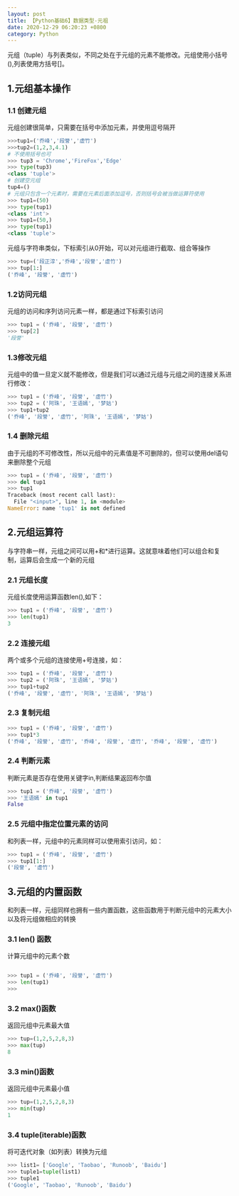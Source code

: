```yaml
---
layout: post
title: 【Python基础6】数据类型-元祖
date: 2020-12-29 06:20:23 +0800
category: Python 
---
```



元组（tuple）与列表类似，不同之处在于元组的元素不能修改。元组使用小括号(),列表使用方括号[]。
## 1.元组基本操作
### 1.1 创建元组
元组创建很简单，只需要在括号中添加元素，并使用逗号隔开
```python
>>>tup1=('乔峰','段誉','虚竹')
>>>tup2=(1,2,3,4.1)
# 不使用括号也可
>>> tup3 = 'Chrome','FireFox','Edge'
>>> type(tup3)
<class 'tuple'>
# 创建空元组
tup4=()
# 元组只包含一个元素时，需要在元素后面添加逗号，否则括号会被当做运算符使用
>>> tup1=(50)
>>> type(tup1)
<class 'int'>
>>> tup1=(50,)
>>> type(tup1)
<class 'tuple'>
```
元组与字符串类似，下标索引从0开始，可以对元组进行截取、组合等操作
```python
>>> tup=('段正淳','乔峰','段誉','虚竹')
>>> tup[1:]
('乔峰', '段誉', '虚竹')
```
### 1.2访问元组
元组的访问和序列访问元素一样，都是通过下标索引访问
```python
>>> tup1 = ('乔峰', '段誉', '虚竹')
>>> tup[2]
'段誉'
```
### 1.3修改元组
元组中的值一旦定义就不能修改，但是我们可以通过元组与元组之间的连接关系进行修改：
```python
>>> tup1 = ('乔峰', '段誉', '虚竹')
>>> tup2 = ('阿珠', '王语嫣', '梦姑')
>>> tup1+tup2
('乔峰', '段誉', '虚竹', '阿珠', '王语嫣', '梦姑')
```

### 1.4 删除元组
由于元组的不可修改性，所以元组中的元素值是不可删除的，但可以使用del语句来删除整个元组
```python
>>> tup1 = ('乔峰', '段誉', '虚竹')
>>> del tup1
>>> tup1
Traceback (most recent call last):
  File "<input>", line 1, in <module>
NameError: name 'tup1' is not defined
```

## 2.元组运算符
与字符串一样，元组之间可以用+和*进行运算。这就意味着他们可以组合和复制，运算后会生成一个新的元组
### 2.1 元组长度
元组长度使用运算函数len(),如下：
```python
>>> tup1 = ('乔峰', '段誉', '虚竹')
>>> len(tup1) 
3
```
### 2.2 连接元组
两个或多个元组的连接使用+号连接，如：
```python
>>> tup1 = ('乔峰', '段誉', '虚竹')
>>> tup2 = ('阿珠', '王语嫣', '梦姑')
>>> tup1+tup2
('乔峰', '段誉', '虚竹', '阿珠', '王语嫣', '梦姑')
```
### 2.3 复制元组
```python
>>> tup1 = ('乔峰', '段誉', '虚竹')
>>> tup1*3
('乔峰', '段誉', '虚竹', '乔峰', '段誉', '虚竹', '乔峰', '段誉', '虚竹')
```

### 2.4 判断元素
判断元素是否存在使用关键字in,判断结果返回布尔值
```python
>>> tup1 = ('乔峰', '段誉', '虚竹')
>>> '王语嫣' in tup1
False
```

### 2.5 元组中指定位置元素的访问
和列表一样，元组中的元素同样可以使用索引访问，如：
```python
>>> tup1 = ('乔峰', '段誉', '虚竹')
>>> tup1[1:]
('段誉', '虚竹')
```
## 3.元组的内置函数
和列表一样，元组同样也拥有一些内置函数，这些函数用于判断元组中的元素大小以及将元组做相应的转换
### 3.1 len() 函数
计算元组中的元素个数
```python

>>> tup1 = ('乔峰', '段誉', '虚竹')
>>> len(tup1) 
>>> 
```
### 3.2 max()函数

返回元组中元素最大值

```python
>>> tup=(1,2,5,2,8,3)
>>> max(tup)
8
```
### 3.3 min()函数
返回元组中元素最小值
```python
>>> tup=(1,2,5,2,8,3)
>>> min(tup)
1
```

### 3.4 tuple(iterable)函数
将可迭代对象（如列表）转换为元组
```python
>>> list1= ['Google', 'Taobao', 'Runoob', 'Baidu']
>>> tuple1=tuple(list1)
>>> tuple1
('Google', 'Taobao', 'Runoob', 'Baidu')
```

